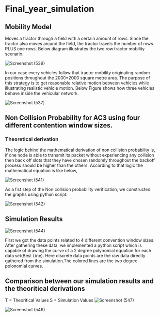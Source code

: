 # Final_year_simulation

## Mobility Model

Moves a tractor through a field with a certain amount of rows. Since the tractor also moves around the field,
the tractor travels the number of rows PLUS one rows. Below diagram illustrates the two row tractor mobility scenario.

![Screenshot (539)](https://user-images.githubusercontent.com/37435024/99904141-18cfa780-2cef-11eb-83c7-42368b64b72d.png)

  In our case every vehicles follow that tractor mobility originating random positions throughout the 2000*2000 square metre area.
The purpose of this strategy is to get reasonable relative motion between vehicles while illustrating realistic vehicle motion. 
Below Figure shows how three vehicles behave inside the vehicular network.

![Screenshot (537)](https://user-images.githubusercontent.com/37435024/99904145-1c632e80-2cef-11eb-902f-47fbbe931e39.png)

 ## Non Collision Probability for AC3 using four different contention window sizes.
 
 ### Theoretical derivation
 
 The logic behind the mathematical derivation of non collision probability is, if one node is able to transmit its packet without experiencing any collision then back off slots that they have chosen randomly throughout the backoff process should be higher than the others. According to that logic the mathematical equation is like below,
    
![Screenshot (541)](https://user-images.githubusercontent.com/37435024/99904313-20438080-2cf0-11eb-8469-c1cd444b4895.png)
    
   
As a fist step of the Non collision probability verification, we constructed the graphs using python script.

![Screenshot (542)](https://user-images.githubusercontent.com/37435024/99904402-9b0c9b80-2cf0-11eb-8409-5a9a2ec8ff4b.png)

## Simulation Results

![Screenshot (544)](https://user-images.githubusercontent.com/37435024/99904578-c17f0680-2cf1-11eb-90ba-0359d44177e9.png)

First we got the data points related to 4 different convention window sizes. After gathering these data,
we implemented a python script which is capable of drawing the curve of a 2 degree polynomial equation for each data set(Best Line).
Here discrete data points are the raw data directly gathered from the simulation.The colored lines are the two degree polonomial curves.

## Comparison between our simulation results and the theoritical derivations

T = Theoritical Values
S = Simulation Values
![Screenshot (547)](https://user-images.githubusercontent.com/37435024/99904881-d492d600-2cf3-11eb-9e6a-ce81176e0c28.png)

![Screenshot (549)](https://user-images.githubusercontent.com/37435024/99905016-36534000-2cf4-11eb-80ab-042595244b96.png)



